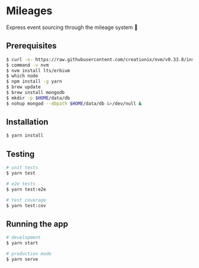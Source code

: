 # Mileages

Express event sourcing through the mileage system :rocket:

## Prerequisites

```bash
$ curl -o- https://raw.githubusercontent.com/creationix/nvm/v0.33.8/install.sh | bash
$ command -v nvm
$ nvm install lts/erbium
$ which node
$ npm install -g yarn
$ brew update
$ brew install mongodb
$ mkdir -p $HOME/data/db
$ nohup mongod --dbpath $HOME/data/db &>/dev/null &
```

## Installation

```bash
$ yarn install
```

## Testing

```bash
# unit tests
$ yarn test

# e2e tests
$ yarn test:e2e

# test coverage
$ yarn test:cov
```

## Running the app

```bash
# development
$ yarn start

# production mode
$ yarn serve
```